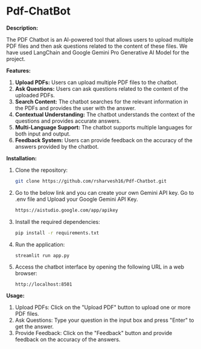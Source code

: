 # Pdf-ChatBot

**Description:**

The PDF Chatbot is an AI-powered tool that allows users to upload multiple PDF files and then ask questions related to the content of these files. We have used LangChain and Google Gemini Pro Generative AI Model for the project.

**Features:**

1. **Upload PDFs:** Users can upload multiple PDF files to the chatbot.
2. **Ask Questions:** Users can ask questions related to the content of the uploaded PDFs.
3. **Search Content:** The chatbot searches for the relevant information in the PDFs and provides the user with the answer.
4. **Contextual Understanding:** The chatbot understands the context of the questions and provides accurate answers.
5. **Multi-Language Support:** The chatbot supports multiple languages for both input and output.
6. **Feedback System:** Users can provide feedback on the accuracy of the answers provided by the chatbot.

**Installation:**

1. Clone the repository:

    ```bash
    git clone https://github.com/rsharvesh16/Pdf-Chatbot.git
    ```

2. Go to the below link and you can create your own Gemini API key. Go to .env file and Upload your Google Gemini API Key.
   
    ```bash
    https://aistudio.google.com/app/apikey

    ```

3. Install the required dependencies:

    ```bash
    pip install -r requirements.txt
    ```

4. Run the application:

    ```bash
    streamlit run app.py
    ```

5. Access the chatbot interface by opening the following URL in a web browser:

    ```text
    http://localhost:8501
    ```

**Usage:**

1. Upload PDFs: Click on the "Upload PDF" button to upload one or more PDF files.
2. Ask Questions: Type your question in the input box and press "Enter" to get the answer.
3. Provide Feedback: Click on the "Feedback" button and provide feedback on the accuracy of the answers.
